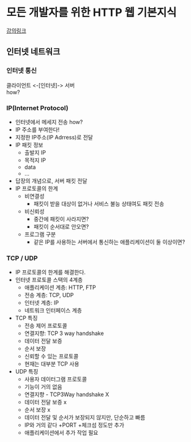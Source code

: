 # 모든 개발자를 위한 HTTP 웹 기본지식
[강의링크](https://www.inflearn.com/course/http-%EC%9B%B9-%EB%84%A4%ED%8A%B8%EC%9B%8C%ED%81%AC/dashboard)

## 인터넷 네트워크
### 인터넷 통신
클라이언트 <-[인터넷]-> 서버   
how?
### IP(Internet Protocol)
- 인터넷에서 메세지 전송 how?
- IP 주소를 부여한다!
- 지정한 IP주소(IP Adrress)로 전달
- IP 패킷 정보
    - 출발지 IP
    - 목적지 IP
    - data
    - ...
- 답장의 개념으로, 서버 패킷 전달
- IP 프로토콜의 한계
    - 비연결성
        - 패킷이 받을 대상이 없거나 서비스 불능 상태여도 패킷 전송
    - 비신뢰성
        - 중간에 패킷이 사라지면?
        - 패킷이 순서대로 안오면?
    - 프로그램 구분
        - 같은 IP를 사용하는 서버에서 통신하는 애플리케이션이 둘 이상이면?
### TCP / UDP
- IP 프로토콜의 한계를 해결한다.
- 인터넷 프로토콜 스택의 4계층
    - 애플리케이션 계층: HTTP, FTP
    - 전송 계층: TCP, UDP
    - 인터넷 계층: IP
    - 네트워크 인터페이스 계층
- TCP 특징
    - 전송 제어 프로토콜
    - 연결지향: TCP 3 way handshake
    - 데이터 전달 보증
    - 순서 보장
    - 신뢰할 수 있는 프로토콜
    - 현재는 대부분 TCP 사용
- UDP 특징
    - 사용자 데이터그램 프로토콜
    - 기능이 거의 없음
    - 연결지향 - TCP3Way handshake X
    - 데이터 전달 보증 x
    - 순서 보장 x
    - 데이터 전달 및 순서가 보장되지 않지만, 단순하고 빠름
    - IP와 거의 같다 +PORT +체크섬 정도만 추가
    - 애플리케이션에서 추가 작업 필요
    